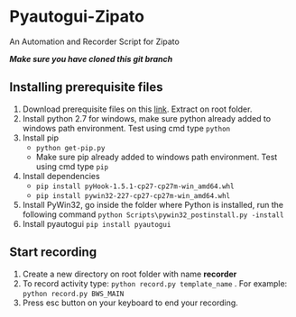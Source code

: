 # Pyautogui-Zipato
An Automation and Recorder Script for Zipato

**_Make sure you have cloned this git branch_**

## Installing prerequisite files
1. Download prerequisite files on this [link](https://bit.ly/pyautodep). Extract on root folder.
2. Install python 2.7 for windows, make sure python already added to windows path environment. Test using cmd type `python`
3. Install pip
   - `python get-pip.py`
   - Make  sure pip already added to windows path environment. Test using cmd type `pip`
4. Install dependencies
   - `pip install pyHook-1.5.1-cp27-cp27m-win_amd64.whl`
   - `pip install pywin32-227-cp27-cp27m-win_amd64.whl`
5. Install PyWin32, go inside the folder where Python is installed, run the following command `python Scripts\pywin32_postinstall.py -install`
6. Install pyautogui
   `pip install pyautogui`
   
## Start recording
1. Create a new directory on root folder with name **recorder**
1. To record activity type: `python record.py template_name` . For example: `python record.py BWS_MAIN`
2. Press esc button on your keyboard to end your recording.
